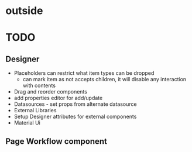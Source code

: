 # outside


# TODO 
## Designer
 - Placeholders can restrict what item types can be dropped
   - can mark item as not accepts children, it will disable any interaction with contents
 - Drag and reorder components
 - add properties editor for add/update
 - Datasources - set props from alternate datasource
 - External Libraries
  - Setup Designer attributes for external components 
  - Material Ui

## Page Workflow component
